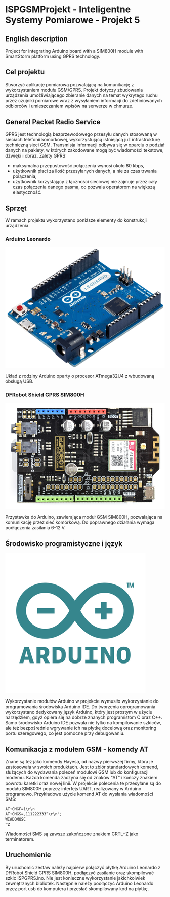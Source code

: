 # ISPGSMProjekt - Inteligentne Systemy Pomiarowe - Projekt 5

## English description
Project for integrating Arduino board with a SIM800H module with SmartStorm platform using GPRS technology.  

## Cel projektu
Stworzyć aplikację pomiarową pozwalającą na komunikację z wykorzystaniem modułu GSM/GPRS. Projekt dotyczy zbudowania urządzenia umożliwiającego zbieranie danych na temat wykrytego ruchu przez czujniki pomiarowe wraz z wysyłaniem informacji do zdefiniowanych odbiorców i umieszczaniem wpisów na serwerze w chmurze.

## General Packet Radio Service
GPRS jest technologią bezprzewodowego przesyłu danych stosowaną w sieciach telefonii komórkowej, wykorzystującą istniejącą już infrastrukturę techniczną sieci GSM. Transmisja informacji odbywa się w oparciu o podział danych na pakiety, w których zakodowane mogą być wiadomości tekstowe, dźwięki i obraz.
Zalety GPRS:
- maksymalna przepustowość połączenia wynosi około 80 kbps,
- użytkownik płaci za ilość przesyłanych danych, a nie za czas trwania połączenia,
- użytkownik korzystający z łączności sieciowej nie zajmuje przez cały czas połączenia danego pasma, co pozwala operatorom na większą elastyczność.

## Sprzęt
W ramach projektu wykorzystano poniższe elementy do konstrukcji urządzenia.

### Arduino Leonardo
![Alt text](img/ARDUINO_LEONARDO.png "Arduino Leonardo")

Układ z rodziny Arduino oparty o procesor ATmega32U4 z wbudowaną obsługą USB.

### DFRobot Shield GPRS SIM800H
![Alt text](img/shield.jpg "DFRobot Shield GPRS SIM800H")

Przystawka do Arduino, zawierająca moduł GSM SIM800H, pozwalająca na komunikację przez sieć komórkową. Do poprawnego działania wymaga podłączenia zasilania 6-12 V.

## Środowisko programistyczne i język
![Alt text](img/Arduino_logo_pantone.png "Arduino")

Wykorzystanie modułów Arduino w projekcie wymusiło wykorzystanie do programowania środowiska Arduino IDE. Do tworzenia oprogramowania wykorzystano dedykowany język Arduino, który jest prostym w użyciu narzędziem, gdyż opiera się na dobrze znanych programistom C oraz C++. Samo środowisko Arduino IDE pozwala nie tylko na kompilowanie szkiców, ale też bezpośrednie wgrywanie ich na płytkę docelową oraz monitoring portu szeregowego, co jest pomocne przy debugowaniu.

## Komunikacja z modułem GSM - komendy AT
Znane są też jako komendy Hayesa, od nazwy pierwszej firmy, która je zastosowała w swoich produktach. Jest to zbiór standardowych komend, służących do wydawania poleceń modułowi GSM lub do konfiguracji modemu.
Każda komenda zaczyna się od znaków "AT" i kończy znakiem powrotu karetki oraz nowej linii. W projekcie polecenia te przesyłane są do modułu SIM800H poprzez interfejs UART, realizowany w Arduino programowo.
Przykładowe użycie komend AT do wysłania wiadomości SMS:

	AT+CMGF=1\r\n
	AT+CMGS=„111222333”\r\n";
	WIADOMOSC
	^Z

Wiadomości SMS są zawsze zakończone znakiem CRTL+Z jako terminatorem.

## Uruchomienie
By uruchomić zestaw należy najpierw połączyć płytkę Arduino Leonardo z DFRobot Shield GPRS SIM800H, podłączyć zasilanie oraz skompilować szkic ISPGPRS.ino. Nie jest konieczne wykorzystanie jakichkolwiek zewnętrznych bibliotek. Następnie należy podłączyć Arduino Leonardo przez port usb do komputera i przesłać skompilowany kod na płytkę.
